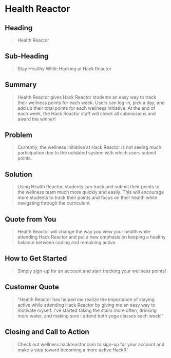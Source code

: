 # Health Reactor #

<!-- 

There is an approach called "working backwards" that is widely used at Amazon. They work backwards from the customer, rather than starting with an idea for a product and trying to bolt customers onto it. While working backwards can be applied to any specific product decision, using this approach is especially important when developing new products or features.

For new initiatives a product manager typically starts by writing an internal press release announcing the finished product. The target audience for the press release is the new/updated product's customers, which can be retail customers or internal users of a tool or technology. Internal press releases are centered around the customer problem, how current solutions (internal or external) fail, and how the new product will blow away existing solutions.

Keep it simple. 3-4 sentences for each heading. Cut out the fat. Don't make it into a spec.

Oh, and I also like to write press-releases in what I call "Oprah-speak" for mainstream consumer products. Imagine you're sitting on Oprah's couch and have just explained the product to her, and then you listen as she explains it to her audience. That's "Oprah-speak", not "Geek-speak".

 -->
 
## Heading ##
  > Health Reactor

## Sub-Heading ##
  > Stay Healthy While Hacking at Hack Reactor

## Summary ##
  > Health Reactor gives Hack Reactor students an easy way to track their wellness points for each week.  Users can log-in, pick a day, and add up their total points for each wellness initiative.  At the end of each week, the Hack Reactor staff will check all submissions and award the winner!

## Problem ##
  > Currently, the wellness initiative at Hack Reactor is not seeing much participation due to the outdated system with which users submit points.

## Solution ##
  > Using Health Reactor, students can track and submit their points to the wellness team much more quickly and easily.  This will encourage more students to track their points and focus on their health while navigating through the curriculum.

## Quote from You ##
  > Health Reactor will change the way you view your health while attending Hack Reactor and put a new emphasis on keeping a healthy balance between coding and remaining active.

## How to Get Started ##
  > Simply sign-up for an account and start tracking your wellness points!

## Customer Quote ##
  > "Health Reactor has helped me realize the importance of staying active while attending Hack Reactor by giving me an easy way to motivate myself.  I've started taking the stairs more often, drinking more water, and making sure I attend both yoga classes each week!"

## Closing and Call to Action ##
  > Check out wellness.hackreactor.com to sign-up for your account and make a step toward becoming a more active HackR!

